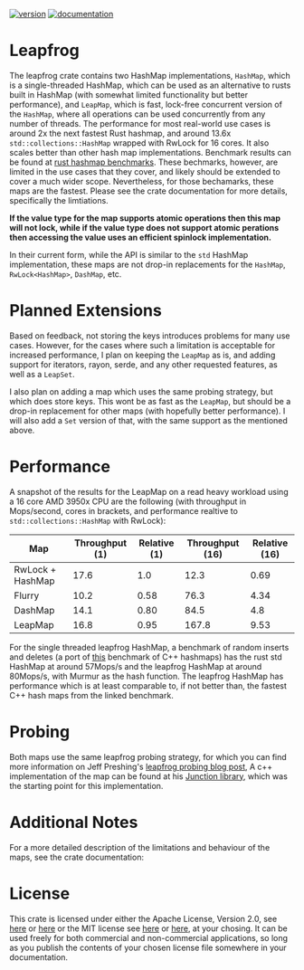 [![version](https://img.shields.io/crates/v/leapfrog)](https://crates.io/crates/leapfrog)
[![documentation](https://docs.rs/leapfrog/badge.svg)](https://docs.rs/leapfrog)

# Leapfrog

The leapfrog crate contains two HashMap implementations, `HashMap`, which is
a single-threaded HashMap, which can be used as an alternative to rusts built
in HashMap (with somewhat limited functionality but better performance), and 
`LeapMap`, which is fast, lock-free concurrent version of the `HashMap`, where
all operations can be used concurrently from any number of threads. The
performance for most real-world use cases is around 2x the next fastest Rust
hashmap, and around 13.6x `std::collections::HashMap` wrapped with RwLock for 16
cores. It also scales better than other hash map implementations. Benchmark results 
can be found at [rust hashmap benchmarks](https://github.com/robclu/conc-map-bench).
These bechmarks, however, are limited in the use cases that they cover, and likely
should be extended to cover a much wider scope. Nevertheless, for those bechamarks,
these maps are the fastest. Please see the crate documentation for more details,
specifically the limtiations.

**If the value type for the map supports atomic operations then this map will not 
lock, while if the value type does not support atomic perations then accessing the 
value uses an efficient spinlock implementation.**

In their current form, while the API is similar to the `std` HashMap implementation,
these maps are not drop-in replacements for the `HashMap`, `RwLock<HashMap>`, `DashMap`,
etc.

# Planned Extensions

Based on feedback, not storing the keys introduces problems for many use cases. However,
for the cases where such a limitation is acceptable for increased performance, I plan
on keeping the `LeapMap` as is, and adding support for iterators, rayon, serde, and any 
other requested features, as well as a `LeapSet`.

I also plan on adding a map which uses the same probing strategy, but which does store
keys. This wont be as fast as the `LeapMap`, but should be a drop-in replacement for
other maps (with hopefully better performance). I will also add a `Set` version of that,
with the same support as the mentioned above.

# Performance

A snapshot of the results for the LeapMap on a read heavy workload using a 16 core 
AMD 3950x CPU are the following (with throughput in Mops/second, cores in brackets, 
and  performance realtive to `std::collections::HashMap` with RwLock):

| Map              | Throughput (1) | Relative (1) | Throughput (16) | Relative (16) |
|------------------|----------------|--------------|-----------------|---------------|
| RwLock + HashMap | 17.6           | 1.0          | 12.3            | 0.69          |
| Flurry           | 10.2           | 0.58         | 76.3            | 4.34          |
| DashMap          | 14.1           | 0.80         | 84.5            | 4.8           |
| LeapMap          | 16.8           | 0.95         | 167.8           | 9.53          |

For the single threaded leapfrog HashMap, a benchmark of random inserts and deletes (a port of
[this](https://martin.ankerl.com/2019/04/01/hashmap-benchmarks-03-03-result-RandomInsertErase/)
benchmark of C++ hashmaps) has the rust std HashMap at around 57Mops/s and
the leapfrog HashMap at around 80Mops/s, with Murmur as the hash function. The
leapfrog HashMap has performance which is at least comparable to, if not better
than, the fastest C++ hash maps from the linked benchmark.

# Probing

Both maps use the same leapfrog probing strategy, for which you can find more
information on Jeff Preshing's [leapfrog probing blog post](https://preshing.com/20160314/leapfrog-probing/),
A c++ implementation of the map can be found at his [Junction library](https://github.com/preshing/junction),
which was the starting point for this implementation.

# Additional Notes

For a more detailed description of the limitations and behaviour of the maps,
see the crate documentation: 

# License

This crate is licensed under either the Apache License, Version 2.0, see 
[here](LICENSE-APACHE) or [here](http://www.apache.org/licenses/LICENSE-2.0) or
the MIT license see [here](LICENSE-MIT) or [here](http://opensource.org/licenses/MIT),
at your chosing. It can be used freely for both commercial and non-commercial 
applications, so long as you publish the contents of your chosen license file
somewhere in your documentation.

